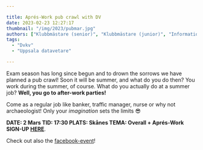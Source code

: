 ```yaml
---

title: Aprés-Work pub crawl with DV
date: 2023-02-23 12:27:17
thumbnail: "/img/2023/pubmar.jpg"
authors: ["Klubbmästare (senior)", "Klubbmästare (junior)", "Informationsansvarig"]
tags: 
  - "Dvkv"
  - "Uppsala datavetare"

---
```

Exam season has long since begun and to drown the sorrows we have planned a pub crawl!
Soon it will be summer, and what do you do then? You work during the summer, of course. What do you actually do at a summer job? **Well, you go to after-work parties!**

Come as a regular job like banker, traffic manager, nurse or why not archaeologist! Only your *imagination* sets the limits 😎

**DATE: 2 Mars
TID: 17:30
PLATS: Skånes
TEMA: Overall + Aprés-Work
SIGN-UP [HERE](https://forms.gle/zZk5j5HvF23wMn4M8)**.

Check out also the [facebook-event](https://www.facebook.com/events/1400511117386268/?acontext=%7B%22source%22%3A%2229%22%2C%22ref_notif_type%22%3A%22event_profile_plus_create%22%2C%22action_history%22%3A%22null%22%7D&notif_id=1677149914379183&notif_t=event_profile_plus_create&ref=notif)!